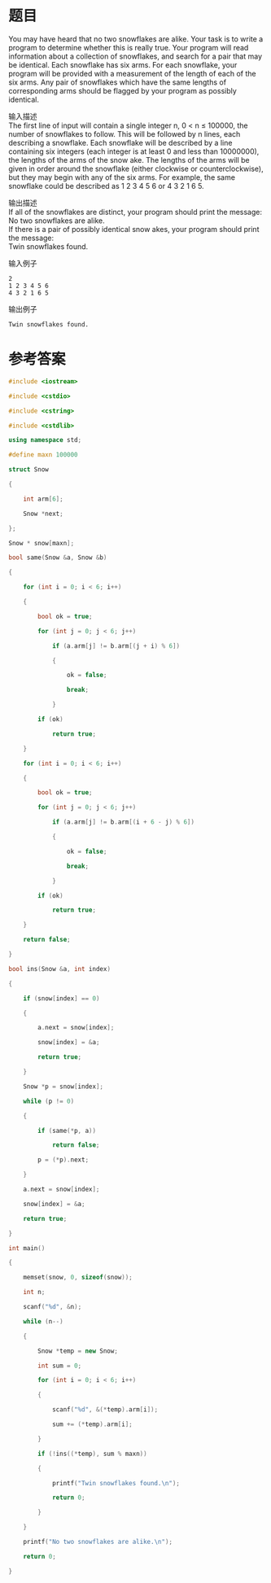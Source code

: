 # 题目
You may have heard that no two snowflakes are alike. Your task is to write a program to determine whether this is really true. Your program will read information about a collection of snowflakes, and search for a pair that may be identical. Each snowflake has six arms. For each snowflake, your program will be provided with a measurement of the length of each of the six arms. Any pair of snowflakes which have the same lengths of corresponding arms should be flagged by your program as possibly identical.

输入描述<br>
The first line of input will contain a single integer n, 0 < n ≤ 100000, the number of snowflakes to follow. This will be followed by n lines, each describing a snowflake. Each snowflake will be described by a line containing six integers (each integer is at least 0 and less than 10000000), the lengths of the arms of the snow ake. The lengths of the arms will be given in order around the snowflake (either clockwise or counterclockwise), but they may begin with any of the six arms. For example, the same snowflake could be described as 1 2 3 4 5 6 or 4 3 2 1 6 5.

输出描述<br>
If all of the snowflakes are distinct, your program should print the message:<br>
No two snowflakes are alike.<br>
If there is a pair of possibly identical snow akes, your program should print the message:<br>
Twin snowflakes found.

输入例子
```
2
1 2 3 4 5 6
4 3 2 1 6 5
```
输出例子
```
Twin snowflakes found.
```
# 参考答案
```c++
#include <iostream>

#include <cstdio>

#include <cstring>

#include <cstdlib>

using namespace std;

#define maxn 100000

struct Snow

{

    int arm[6];

    Snow *next;

};

Snow * snow[maxn];

bool same(Snow &a, Snow &b)

{

    for (int i = 0; i < 6; i++)

    {

        bool ok = true;

        for (int j = 0; j < 6; j++)

            if (a.arm[j] != b.arm[(j + i) % 6])

            {

                ok = false;

                break;

            }

        if (ok)

            return true;

    }

    for (int i = 0; i < 6; i++)

    {

        bool ok = true;

        for (int j = 0; j < 6; j++)

            if (a.arm[j] != b.arm[(i + 6 - j) % 6])

            {

                ok = false;

                break;

            }

        if (ok)

            return true;

    }

    return false;

}

bool ins(Snow &a, int index)

{

    if (snow[index] == 0)

    {

        a.next = snow[index];

        snow[index] = &a;

        return true;

    }

    Snow *p = snow[index];

    while (p != 0)

    {

        if (same(*p, a))

            return false;

        p = (*p).next;

    }

    a.next = snow[index];

    snow[index] = &a;

    return true;

}

int main()

{

    memset(snow, 0, sizeof(snow));

    int n;

    scanf("%d", &n);

    while (n--)

    {

        Snow *temp = new Snow;

        int sum = 0;

        for (int i = 0; i < 6; i++)

        {

            scanf("%d", &(*temp).arm[i]);

            sum += (*temp).arm[i];

        }

        if (!ins((*temp), sum % maxn))

        {

            printf("Twin snowflakes found.\n");

            return 0;

        }

    }

    printf("No two snowflakes are alike.\n");

    return 0;

}
